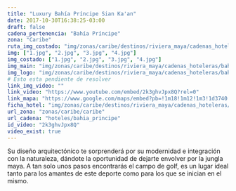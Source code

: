 ```yaml
---
title: "Luxury Bahía Príncipe Sian Ka'an"
date: 2017-10-30T16:38:25-03:00
draft: false
cadena_pertenencia: "Bahía Príncipe"
zona: "Caribe"
ruta_img_costado: "img/zonas/caribe/destinos/riviera_maya/cadenas_hoteleras/bahia_principe/luxury_bahia_principe_sian_kaan/imagenes_hotel/"
img: ["1.jpg", "2.jpg", "3.jpg", "4.jpg"]
img_costado: ["1.jpg", "2.jpg", "3.jpg", "4.jpg"]
img_main: "img/zonas/caribe/destinos/riviera_maya/cadenas_hoteleras/bahia_principe/luxury_bahia_principe_sian_kaan/luxury_bahia_principe_sian_kaan.jpg"
img_logo: "img/zonas/caribe/destinos/riviera_maya/cadenas_hoteleras/bahia_principe/luxury_bahia_principe_sian_kaan/logo_hotel/logo_luxury_bahia_principe_sian_kaan.jpg"
# Esto esta pendiente de resolver
link_img_video: ""
link_video: "https://www.youtube.com/embed/2k3ghvJpx8Q?rel=0"
link_mapa: "https://www.google.com/maps/embed?pb=!1m18!1m12!1m3!1d3740.2331660610066!2d-87.34354068507825!3d20.37327398635713!2m3!1f0!2f0!3f0!3m2!1i1024!2i768!4f13.1!3m3!1m2!1s0x0%3A0x0!2zMjDCsDIyJzIzLjgiTiA4N8KwMjAnMjguOSJX!5e0!3m2!1ses!2scl!4v1509465527540"
ficha_hotel: "img/zonas/caribe/destinos/riviera_maya/cadenas_hoteleras/bahia_principe/luxury_bahia_principe_sian_kaan/luxury_bahia_principe_sian_kaan.pdf"
url_zona: "zonas/caribe/caribe"
url_cadena: "hoteles/bahia_principe"
id_video: "2k3ghvJpx8Q"
video_exist: true
---
```


Su diseño arquitectónico te sorprenderá por su modernidad e integración con la naturaleza, dándote la oportunidad de dejarte envolver por la jungla maya. A tan solo unos pasos encontrarás el campo de golf, es un lugar ideal tanto para los amantes de este deporte como para los que se inician en el mismo.
